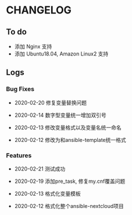 # CHANGELOG

## To do

* 添加 Nginx 支持
* 添加 Ubuntu18.04, Amazon Linux2 支持

## Logs

### Bug Fixes
* 2020-02-20  修复变量替换问题

* 2020-02-14  数字型变量统一增加双引号

* 2020-02-13  修改变量格式以及变量名统一命名

* 2020-02-12  修改为和ansible-template统一格式

### Features

* 2020-02-21  测试成功

* 2020-02-19  添加pre_task, 修复my.cnf覆盖问题

* 2020-02-13  格式化变量模板

* 2020-02-12  格式化整个ansible-nextcloud项目
